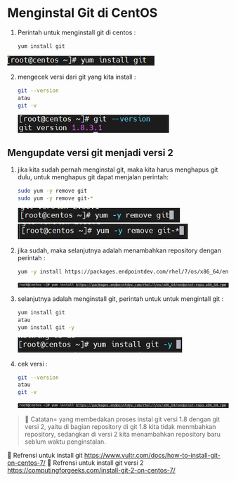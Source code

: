 # Menginstal Git di CentOS

1. Perintah untuk menginstall git di centos :

   ```sh
   yum install git
   ```

  ![git install](/assets/img/Screenshot_2.png)

2. mengecek versi dari git yang kita install :

    ```sh
    git --version
    atau
    git -v
    ```

    ![git version](/assets/img/Screenshot_1.png)

## Mengupdate versi git menjadi versi 2

1. jika kita sudah pernah menginstal git, maka kita harus menghapus git dulu, untuk menghapus git dapat menjalan perintah:

   ```sh
   sudo yum -y remove git
   sudo yum -y remove git-*
   ```

   ![git remove](/assets/img/Screenshot_3.png)
   ![git remove](/assets/img/Screenshot_4.png)

2. jika sudah, maka selanjutnya adalah menambahkan repository dengan perintah :

     ```sh
    yum -y install https://packages.endpointdev.com/rhel/7/os/x86_64/endpoint-repo.x86_64.rpm
   ```

    ![git repo](/assets/img/Screenshot_7.png)

3. selanjutnya adalah menginstall git, perintah untuk untuk mengintall git :

    ```sh
   yum install git
   atau
   yum install git -y
   ```
   ![git installl](/assets/img/Screenshot_6.png)

4. cek versi :

    ```sh
    git --version
    atau
    git -v
    ```
    
    ![git versio 2](/assets/img/Screenshot_7.png)


> :memo: Catatan= yang membedakan proses instal git versi 1.8 dengan git versi 2, yaitu di bagian repository di git 1.8 kita tidak menmbahkan repository, sedangkan di versi 2 kita menambahkan repository baru seblum waktu penginstalan.

:book: Refrensi untuk install git <https://www.vultr.com/docs/how-to-install-git-on-centos-7/>
:book: Refrensi untuk install git versi 2 <https://computingforgeeks.com/install-git-2-on-centos-7/>
